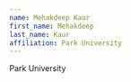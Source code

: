 ```yaml
---
name: Mehakdeep Kaur
first_name: Mehakdeep
last_name: Kaur
affiliation: Park University
---
```


Park University
